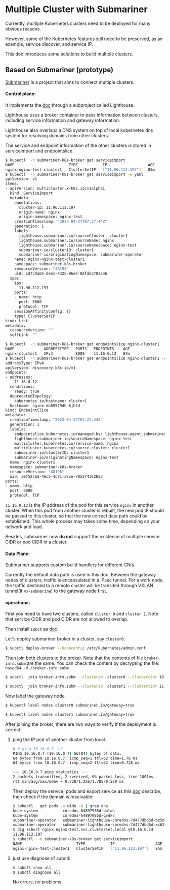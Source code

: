 # Multiple Cluster with Submariner

Currently, multiple Kubernetes clusters need to be deployed for many obvious reasons. 

However, some of the Kubernetes features still need to be preserved, as an example, service discover, and service IP.

This doc introduces some solutions to build multiple clusters.



## Based on Submariner (prototype)

[Submariner](https://submariner.io/getting-started/) is a project that aims to connect multiple clusters.

#### Control plane:

It implements the [doc](https://github.com/kubernetes/enhancements/tree/master/keps/sig-multicluster/1645-multi-cluster-services-api) through a subproject called Lighthouse.

Lighthouse uses a broker container to pass information between clusters, including service information and gateway information.

Lighthouse also overlaps a DNS system on top of local kubernetes dns system for resolving domains from other clusters.

The service and endpoint information of the other clusters is stored in serviceimport and endpointslice.

```bash
$ kubectl  -n submariner-k8s-broker get serviceimport
NAME                        TYPE           IP                  AGE
nginx-nginx-test-cluster1   ClusterSetIP   ["11.96.112.197"]   85m
$ kubectl  -n submariner-k8s-broker get serviceimport -o yaml
apiVersion: v1
items:
- apiVersion: multicluster.x-k8s.io/v1alpha1
  kind: ServiceImport
  metadata:
    annotations:
      cluster-ip: 11.96.112.197
      origin-name: nginx
      origin-namespace: nginx-test
    creationTimestamp: "2022-04-27T07:27:44Z"
    generation: 1
    labels:
      lighthouse.submariner.io/sourceCluster: cluster1
      lighthouse.submariner.io/sourceName: nginx
      lighthouse.submariner.io/sourceNamespace: nginx-test
      submariner-io/clusterID: cluster1
      submariner-io/originatingNamespace: submariner-operator
    name: nginx-nginx-test-cluster1
    namespace: submariner-k8s-broker
    resourceVersion: "48194"
    uid: cd7c8a65-dee1-4325-96e7-88fdb3783546
  spec:
    ips:
    - 11.96.112.197
    ports:
    - name: http
      port: 8080
      protocol: TCP
    sessionAffinityConfig: {}
    type: ClusterSetIP
kind: List
metadata:
  resourceVersion: ""
  selfLink: ""
```

```bash
$ kubectl  -n submariner-k8s-broker get endpointslice nginx-cluster1
NAME             ADDRESSTYPE   PORTS   ENDPOINTS    AGE
nginx-cluster1   IPv4          8080    11.16.0.12   87m
$ kubectl  -n submariner-k8s-broker get endpointslice nginx-cluster1 -o yaml
addressType: IPv4
apiVersion: discovery.k8s.io/v1
endpoints:
- addresses:
  - 11.16.0.12
  conditions:
    ready: true
  deprecatedTopology:
    kubernetes.io/hostname: cluster1
  hostname: nginx-db695794b-6jh7d
kind: EndpointSlice
metadata:
  creationTimestamp: "2022-04-27T07:27:44Z"
  generation: 1
  labels:
    endpointslice.kubernetes.io/managed-by: lighthouse-agent.submariner.io
    lighthouse.submariner.io/sourceNamespace: nginx-test
    multicluster.kubernetes.io/service-name: nginx
    multicluster.kubernetes.io/source-cluster: cluster1
    submariner-io/clusterID: cluster1
    submariner-io/originatingNamespace: nginx-test
  name: nginx-cluster1
  namespace: submariner-k8s-broker
  resourceVersion: "48196"
  uid: a0f52c6d-46c5-4c71-a7ce-785574362833
ports:
- name: http
  port: 8080
  protocol: TCP
```

`11.16.0.12`  is the IP address of the pod for this service `nginx` in another cluster. When this pod from another cluster is rebuilt, the new pod IP should be passed to this cluster, so that the new correct data path could be established. This whole process may takes some time, depending on your network and load.

Besides, submariner now **do not** support the existence of multiple service CIDR or pod CIDR in a cluster.

#### Data Plane:

Submariner supports custom build handlers for different CNIs. 

Currently the default data path is used in this doc. Between the gateway nodes of clusters, traffic is encapsulated in a IPsec tunnel.  For a work node, the traffic destined to a remote cluster will be transited through VXLAN tunnel(if `vx-submarine`) to the gateway node first.

#### operations:

First you need to have two clusters, called `cluster 0` and `cluster 1`.  Note that service CIDR and pod CIDR are not allowed to overlap.

Then install `subct` as [doc](https://submariner.io/operations/deployment/).

Let's deploy submariner broker in a cluster, say `cluster0`.

```bash
$ subctl deploy-broker --kubeconfig /etc/kubernetes/admin.conf
```

Then join both clusters to the broker. 
Note that the contents of file `broker-info.subm` are the same. You can check the content by decrypting the file: `based64 -d./broker-info.subm`

```bash
$ subctl  join broker-info.subm --clusterid  cluster0 --clustercidr 10.16.0.0/16  --natt=false --cable-driver vxlan --health-check=false
```

```bash
$ subctl  join broker-info.subm --clusterid  cluster1 --clustercidr 11.16.0.0/16  --natt=false --cable-driver vxlan --health-check=false
```

Now label the gateway node. 

```bash
$ kubectl label nodes cluster0 submariner.io/gateway=true
```

```bash
$ kubectl label nodes cluster1 submariner.io/gateway=true
```

After joining the broker, there are two ways to verify if the deployment is correct:

1. ping the IP pod of another cluster from local.

   ```bash
   $ # ping 10.16.0.7 -c2
   PING 10.16.0.7 (10.16.0.7) 56(84) bytes of data.
   64 bytes from 10.16.0.7: icmp_seq=1 ttl=62 time=1.78 ms
   64 bytes from 10.16.0.7: icmp_seq=2 ttl=62 time=0.728 ms
   
   --- 10.16.0.7 ping statistics ---
   2 packets transmitted, 2 received, 0% packet loss, time 1001ms
   rtt min/avg/max/mdev = 0.728/1.256/1.785/0.529 ms
   ```

   Then deploy the service, pods and export service as this [doc](https://submariner.io/operations/usage/) describe, then check if the domain is resolvable:

   ```bash
   $ kubectl   get pods -o wide -A | grep dns
   kube-system           coredns-64897985d-b4tqh                          1/1     Running   0             21h   10.16.0.5        cluster0   <none>           <none>
   kube-system           coredns-64897985d-qvdkr                          1/1     Running   0             21h   10.16.0.6        cluster0   <none>           <none>
   submariner-operator   submariner-lighthouse-coredns-7d477dbd6d-bz5m7   1/1     Running   0             21h   10.16.0.14       cluster0   <none>           <none>
   submariner-operator   submariner-lighthouse-coredns-7d477dbd6d-xc626   1/1     Running   0             21h   10.16.0.15       cluster0   <none>           <none>
   $ dig +short nginx.nginx-test.svc.clusterset.local @10.16.0.14
   11.96.112.197
   $ kubectl  -n submariner-k8s-broker get serviceimport
   NAME                        TYPE           IP                  AGE
   nginx-nginx-test-cluster1   ClusterSetIP   ["11.96.112.197"]   85m
   ```

   

2. just use diagnose of subctl:

   ```bash
   $ subctl show all
   $ subctl diagnose all
   ```

   No errors, no problems. 

